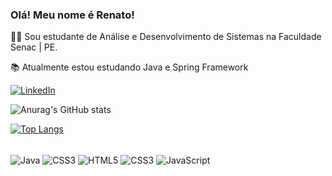 ### Olá! Meu nome é Renato!
🧑‍💻 Sou estudante de Análise e Desenvolvimento de Sistemas na Faculdade Senac | PE.

📚 Atualmente estou estudando Java e Spring Framework

[![LinkedIn](https://img.shields.io/badge/LinkedIn-0077B5?style=for-the-badge&logo=linkedin&logoColor=white)](www.linkedin.com/in/renatofari4s/)

![Anurag's GitHub stats](https://github-readme-stats.vercel.app/api?username=renatofariass&show_icons=true&theme=tokyonight)

[![Top Langs](https://github-readme-stats.vercel.app/api/top-langs/?username=renatofariass&layout=compact)](https://github.com/renatofariass/github-readme-stats)

<div style = "display: inline_block"><br/>
  <img align = "center" alt="Java" src="https://img.shields.io/badge/Java-ED8B00?style=for-the-badge&logo=java&logoColor=white">
  <img align = "center" alt="CSS3" src="https://img.shields.io/badge/Spring-6DB33F?style=for-the-badge&logo=spring&logoColor=white">
  <img align = "center" alt="HTML5" src="https://img.shields.io/badge/HTML5-E34F26?style=for-the-badge&logo=html5&logoColor=white">
  <img align = "center" alt="CSS3" src="https://img.shields.io/badge/CSS3-1572B6?style=for-the-badge&logo=css3&logoColor=white">
  <img align = "center" alt="JavaScript" src="https://img.shields.io/badge/JavaScript-323330?style=for-the-badge&logo=javascript&logoColor=F7DF1E">
</div>
